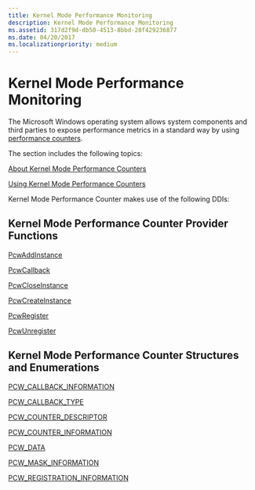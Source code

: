 ```yaml
---
title: Kernel Mode Performance Monitoring
description: Kernel Mode Performance Monitoring
ms.assetid: 317d2f9d-db50-4513-8bbd-28f429236877
ms.date: 04/20/2017
ms.localizationpriority: medium
---
```


# Kernel Mode Performance Monitoring

The Microsoft Windows operating system allows system components and third parties to expose performance metrics in a standard way by using [performance counters](/windows/win32/perfctrs/performance-counters-portal).

The section includes the following topics:

[About Kernel Mode Performance Counters](about-kernel-mode-performance-counters.md)

[Using Kernel Mode Performance Counters](using-kernel-mode-performance-counters.md)

Kernel Mode Performance Counter makes use of the following DDIs:

## Kernel Mode Performance Counter Provider Functions

[PcwAddInstance](/windows-hardware/drivers/ddi/wdm/nf-wdm-pcwaddinstance)

[PcwCallback](/windows-hardware/drivers/ddi/wdm/nc-wdm-pcw_callback)

[PcwCloseInstance](/windows-hardware/drivers/ddi/wdm/nf-wdm-pcwcloseinstance)

[PcwCreateInstance](/windows-hardware/drivers/ddi/wdm/nf-wdm-pcwcreateinstance)

[PcwRegister](/windows-hardware/drivers/ddi/wdm/nf-wdm-pcwregister)

[PcwUnregister](/windows-hardware/drivers/ddi/wdm/nf-wdm-pcwunregister)

## Kernel Mode Performance Counter Structures and Enumerations

[PCW_CALLBACK_INFORMATION](/windows-hardware/drivers/ddi/wdm/ns-wdm-_pcw_callback_information)

[PCW_CALLBACK_TYPE](/windows-hardware/drivers/ddi/wdm/ne-wdm-_pcw_callback_type)

[PCW_COUNTER_DESCRIPTOR](/windows-hardware/drivers/ddi/wdm/ns-wdm-_pcw_counter_descriptor)

[PCW_COUNTER_INFORMATION](/windows-hardware/drivers/ddi/wdm/ns-wdm-_pcw_counter_information)

[PCW_DATA](/windows-hardware/drivers/ddi/wdm/ns-wdm-_pcw_counter_information)

[PCW_MASK_INFORMATION](/windows-hardware/drivers/ddi/wdm/ns-wdm-_pcw_mask_information)

[PCW_REGISTRATION_INFORMATION](/windows-hardware/drivers/ddi/wdm/ns-wdm-_pcw_registration_information)
